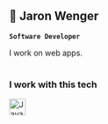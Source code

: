 ## 🦦  Jaron Wenger

**`Software Developer`**

I work on web apps.

#

### I work with this tech
<img align="left" alt="Java" width="30px" style="padding-right:10px;" src="https://cdn.jsdelivr.net/gh/devicons/devicon@latest/icons/javascript/javascript-original.svg" />
          
